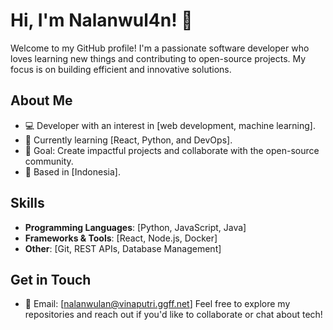 # Hi, I'm Nalanwul4n! 👋

Welcome to my GitHub profile! I'm a passionate software developer who loves learning new things and contributing to open-source projects. My focus is on building efficient and innovative solutions.

## About Me
- 💻 Developer with an interest in [web development, machine learning].
- 🌱 Currently learning [React, Python, and DevOps].
- 🎯 Goal: Create impactful projects and collaborate with the open-source community.
- 📍 Based in [Indonesia].

## Skills
- **Programming Languages**: [Python, JavaScript, Java]
- **Frameworks & Tools**: [React, Node.js, Docker]
- **Other**: [Git, REST APIs, Database Management]

## Get in Touch
- 📧 Email: [nalanwulan@vinaputri.ggff.net]
Feel free to explore my repositories and reach out if you'd like to collaborate or chat about tech!
